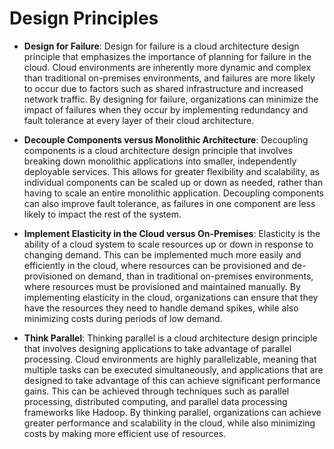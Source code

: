 # Design Principles

- **Design for Failure**: Design for failure is a cloud architecture design principle that emphasizes the importance of planning for failure in the cloud. Cloud environments are inherently more dynamic and complex than traditional on-premises environments, and failures are more likely to occur due to factors such as shared infrastructure and increased network traffic. By designing for failure, organizations can minimize the impact of failures when they occur by implementing redundancy and fault tolerance at every layer of their cloud architecture.

- **Decouple Components versus Monolithic Architecture**: Decoupling components is a cloud architecture design principle that involves breaking down monolithic applications into smaller, independently deployable services. This allows for greater flexibility and scalability, as individual components can be scaled up or down as needed, rather than having to scale an entire monolithic application. Decoupling components can also improve fault tolerance, as failures in one component are less likely to impact the rest of the system.

- **Implement Elasticity in the Cloud versus On-Premises**: Elasticity is the ability of a cloud system to scale resources up or down in response to changing demand. This can be implemented much more easily and efficiently in the cloud, where resources can be provisioned and de-provisioned on demand, than in traditional on-premises environments, where resources must be provisioned and maintained manually. By implementing elasticity in the cloud, organizations can ensure that they have the resources they need to handle demand spikes, while also minimizing costs during periods of low demand.

- **Think Parallel**: Thinking parallel is a cloud architecture design principle that involves designing applications to take advantage of parallel processing. Cloud environments are highly parallelizable, meaning that multiple tasks can be executed simultaneously, and applications that are designed to take advantage of this can achieve significant performance gains. This can be achieved through techniques such as parallel processing, distributed computing, and parallel data processing frameworks like Hadoop. By thinking parallel, organizations can achieve greater performance and scalability in the cloud, while also minimizing costs by making more efficient use of resources.
